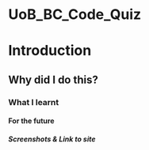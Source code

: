 # UoB_BC_Code_Quiz

# Introduction


## Why did I do this?


### What I learnt


#### For the future



##### Screenshots & Link to site
